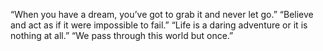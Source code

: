 “When you have a dream, you’ve got to grab it and never let go.”
“Believe and act as if it were impossible to fail.”
“Life is a daring adventure or it is nothing at all.”
“We pass through this world but once.”
